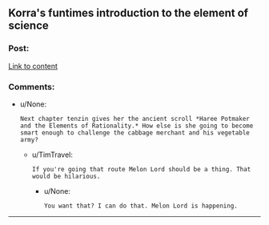 ## Korra's funtimes introduction to the element of science

### Post:

[Link to content](https://www.fanfiction.net/s/10887275/4/Avatar-Korra-Punches-Her-Way-Through-the-Hypothesis-Space)

### Comments:

- u/None:
  ```
  Next chapter tenzin gives her the ancient scroll *Haree Potmaker and the Elements of Rationality.* How else is she going to become smart enough to challenge the cabbage merchant and his vegetable army?
  ```

  - u/TimTravel:
    ```
    If you're going that route Melon Lord should be a thing. That would be hilarious.
    ```

    - u/None:
      ```
      You want that? I can do that. Melon Lord is happening.
      ```

---

